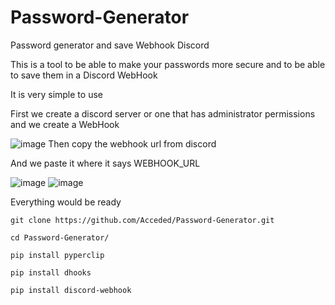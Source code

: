# Password-Generator
Password generator and save Webhook Discord

This is a tool to be able to make your passwords more secure and to be able to save them in a Discord WebHook

It is very simple to use

First we create a discord server or one that has administrator permissions and we create a WebHook

![image](https://user-images.githubusercontent.com/97315905/162805267-3d7d5cb6-501a-410e-b0ab-11c3d38e20bb.png)
Then copy the webhook url from discord

And we paste it where it says WEBHOOK_URL

![image](https://user-images.githubusercontent.com/97315905/162806257-7be7c267-eeb3-49d3-b994-3e5ddb987af7.png)
![image](https://user-images.githubusercontent.com/97315905/162805765-7c72820c-744b-40af-953c-1ca86c694369.png)

Everything would be ready



```
git clone https://github.com/Acceded/Password-Generator.git
```

```
cd Password-Generator/
```

```
pip install pyperclip
```
```
pip install dhooks
```
```
pip install discord-webhook
```
